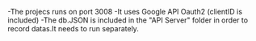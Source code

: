 -The projecs runs on port 3008
-It uses Google API Oauth2 (clientID is included)
-The db.JSON is included in the "API Server" folder in order to record datas.It needs to run separately.
